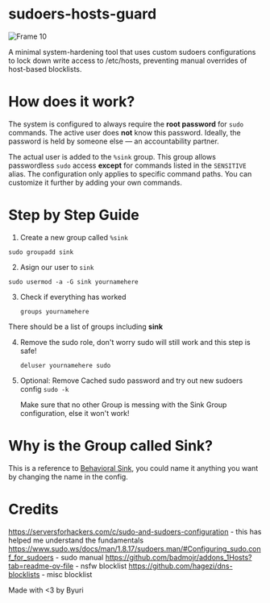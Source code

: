 # sudoers-hosts-guard


![Frame 10](https://github.com/user-attachments/assets/88d677d9-58a9-4299-bff2-6ac440a72d8a)


A minimal system-hardening tool that uses custom sudoers configurations to lock down write access to /etc/hosts, preventing manual overrides of host-based blocklists.

# How does it work?

The system is configured to always require the **root password** for `sudo` commands. The active user does **not** know this password. Ideally, the password is held by someone else — an accountability partner.

The actual user is added to the `%sink` group. This group allows passwordless `sudo` access **except** for commands listed in the `SENSITIVE` alias. The configuration only applies to specific command paths. You can customize it further by adding your own commands.


# Step by Step Guide

<div>
  
1. Create a new group called `%sink`


```sudo groupadd sink```

  
2. Asign our user to `sink`
   
```sudo usermod -a -G sink yournamehere```

  
3. Check if everything has worked

   ```groups yournamehere```
   
  There should be a list of groups including **sink**
  

4. Remove the sudo role, don't worry sudo will still work and this step is safe!

   ```deluser yournamehere sudo```
   
6. Optional: Remove Cached sudo password and try out new sudoers config
   ```sudo -k```

   Make sure that no other Group is messing with the Sink Group configuration, else it won't work!
  </div>


# Why is the Group called Sink?
This is a reference to <a href="https://en.wikipedia.org/wiki/Behavioral_sink">Behavioral Sink</a>, you could name it anything you want by changing the name in the config.

# Credits

https://serversforhackers.com/c/sudo-and-sudoers-configuration</pre> - this has helped me understand the fundamentals 
https://www.sudo.ws/docs/man/1.8.17/sudoers.man/#Configuring_sudo.conf_for_sudoers - sudo manual
https://github.com/badmojr/addons_1Hosts?tab=readme-ov-file - nsfw blocklist
https://github.com/hagezi/dns-blocklists - misc blocklist

Made with <3 by Byuri


